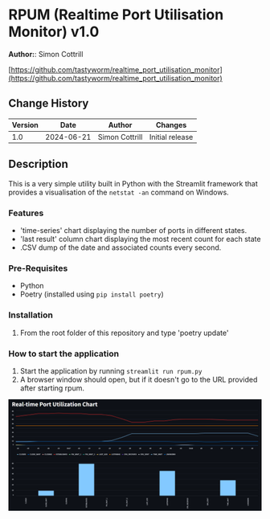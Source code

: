 # RPUM (Realtime Port Utilisation Monitor) v1.0


**Author:**: Simon Cottrill

[https://github.com/tastyworm/realtime_port_utilisation_monitor](https://github.com/tastyworm/realtime_port_utilisation_monitor)

## Change History

| Version | Date       | Author          | Changes                                        |
|---------|------------|-----------------|------------------------------------------------|
| 1.0     | 2024-06-21 | Simon Cottrill  | Initial release                                |

## Description ##

This is a very simple utility built in Python with the Streamlit framework that provides a visualisation of the ```netstat -an``` command on Windows.

### Features ###
- 'time-series' chart displaying the number of ports in different states.
- 'last result' column chart displaying the most recent count for each state
- .CSV dump of the date and associated counts every second.

### Pre-Requisites ###
- Python
- Poetry (installed using ```pip install poetry```)

### Installation ###
1. From the root folder of this repository and type 'poetry update'

### How to start the application ###
1. Start the application by running ```streamlit run rpum.py```
1. A browser window should open, but if it doesn't go to the URL provided after starting rpum.


![RPUM](https://github.com/tastyworm/realtime_port_utilisation_monitor/blob/main/readme_images/rpum_screenshot.png?raw=true)
